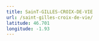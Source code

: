 ```yaml
---
title: SainT-GILLES-CROIX-DE-VIE
url: /saint-gilles-croix-de-vie/
latitude: 46.701
longitude: -1.93
---
```

